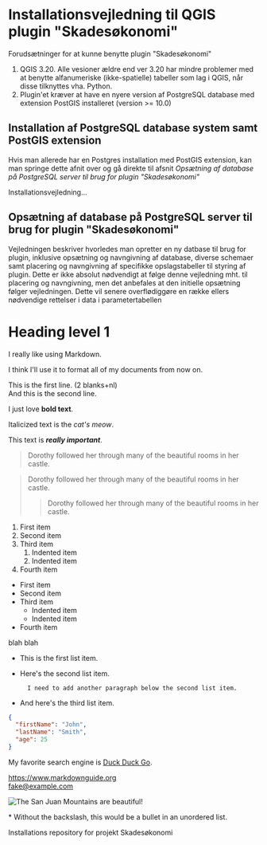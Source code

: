 # Installationsvejledning til QGIS plugin "Skadesøkonomi" 

Forudsætninger for at kunne benytte plugin "Skadesøkonomi" 
1. QGIS 3.20. Alle vesioner ældre end ver 3.20 har mindre problemer med at benytte alfanumeriske (ikke-spatielle) tabeller som lag i QGIS, når disse tilknyttes vha. Python.
2. Plugin'et kræver at have en nyere version af PostgreSQL database med extension PostGIS installeret (version >= 10.0)

## Installation af PostgreSQL database system samt PostGIS extension

Hvis man allerede har en Postgres installation med PostGIS extension, kan man springe dette afnit over og gå direkte til afsnit *Opsætning af database på PostgreSQL server til brug for plugin "Skadesøkonomi"*

Installationsvejledning...

## Opsætning af database på PostgreSQL server til brug for plugin "Skadesøkonomi"

Vejledningen beskriver hvorledes man opretter en ny datbase til brug for plugin, inklusive opsætning og navngivning af
database, diverse schemaer samt placering og navngivning af specifikke opslagstabeller til styring af plugin. Dette er ikke absolut nødvendigt at følge
denne vejledning mht. til placering og navngivning, men det anbefales at den initielle opsætning følger vejledningen. Dette
vil senere overflødiggøre en række ellers nødvendige rettelser i data i parametertabellen





# Heading level 1

I really like using Markdown.

I think I'll use it to format all of my documents from now on. 

This is the first line. (2 blanks+nl)  
And this is the second line. 

I just love **bold text**.

Italicized text is the *cat's meow*.

This text is ***really important***.

> Dorothy followed her through many of the beautiful rooms in her castle.

> Dorothy followed her through many of the beautiful rooms in her castle.
>> Dorothy followed her through many of the beautiful rooms in her castle.


1. First item
2. Second item
3. Third item
    1. Indented item
    2. Indented item
4. Fourth item 

- First item
- Second item
- Third item
    - Indented item
    - Indented item
- Fourth item 


blah blah

- This is the first list item.
- Here's the second list item.  

        I need to add another paragraph below the second list item.
- And here's the third list item.

```json
{
  "firstName": "John",
  "lastName": "Smith",
  "age": 25
}
```

My favorite search engine is [Duck Duck Go](https://duckduckgo.com).

<https://www.markdownguide.org>  
<fake@example.com>

![The San Juan Mountains are beautiful!](/assets/images/san-juan-mountains.jpg "San Juan Mountains")

\* Without the backslash, this would be a bullet in an unordered list.



Installations repository for projekt Skadesøkonomi




